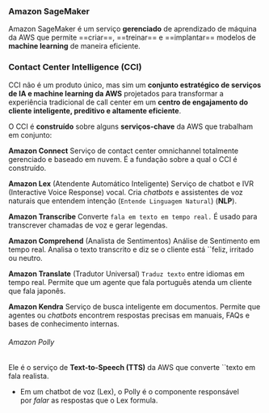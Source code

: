 ### Amazon SageMaker

Amazon SageMaker é um serviço **gerenciado** de aprendizado de máquina da AWS que permite ==criar==, ==treinar== e ==implantar== modelos de **machine learning** de maneira eficiente.

### Contact Center Intelligence (CCI)

CCI não é um produto único, mas sim um **conjunto estratégico de serviços de IA e machine learning da AWS** projetados para transformar a experiência tradicional de call center em um **centro de engajamento do cliente inteligente, preditivo e altamente eficiente**.


O CCI é **construído** sobre alguns **serviços-chave** da AWS que trabalham em conjunto:

**Amazon Connect**
Serviço de contact center omnichannel totalmente gerenciado e baseado em nuvem. É a fundação sobre a qual o CCI é construído.


**Amazon Lex** (Atendente Automático Inteligente)
Serviço de chatbot e IVR (Interactive Voice Response) vocal. Cria _chatbots_ e assistentes de voz naturais que entendem intenção (``Entende Linguagem Natural``) (**NLP**).


**Amazon Transcribe**
Converte ``fala em texto em tempo real.`` É usado para transcrever chamadas de voz e gerar legendas.

**Amazon Comprehend** (Analista de Sentimentos)
Análise de Sentimento em tempo real. Analisa o texto transcrito e diz se o cliente está ``feliz, irritado ou neutro.


**Amazon Translate** (Tradutor Universal)
``Traduz texto`` entre idiomas em tempo real. Permite que um agente que fala português atenda um cliente que fala japonês.

**Amazon Kendra**
Serviço de busca inteligente em documentos. Permite que agentes ou _chatbots_ encontrem respostas precisas em manuais, FAQs e bases de conhecimento internas.

###### Amazon Polly
Ele é o serviço de **Text-to-Speech (TTS)** da AWS que converte ``texto em fala realista.
- Em um chatbot de voz (Lex), o Polly é o componente responsável por _falar_ as respostas que o Lex formula.



